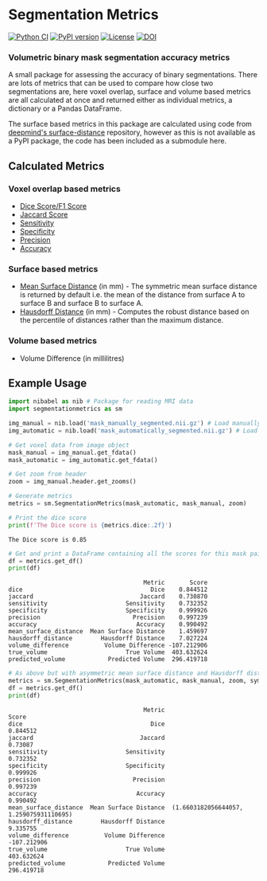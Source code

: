 # Segmentation Metrics
[![Python CI](https://github.com/alexdaniel654/Segmentation_Metrics/actions/workflows/python_ci.yml/badge.svg)](https://github.com/alexdaniel654/Segmentation_Metrics/actions/workflows/python_ci.yml) 
[![PyPI version](https://badge.fury.io/py/segmentationmetrics.svg)](https://badge.fury.io/py/segmentationmetrics)
[![License](https://img.shields.io/badge/License-Apache_2.0-blue.svg)](https://opensource.org/licenses/Apache-2.0)
[![DOI](https://zenodo.org/badge/494534661.svg)](https://zenodo.org/badge/latestdoi/494534661)
### Volumetric binary mask segmentation accuracy metrics

A small package for assessing the accuracy of binary segmentations. There are lots of metrics that can be used to compare how close two segmentations are, here voxel overlap, surface and volume based metrics are all calculated at once and returned either as individual metrics, a dictionary or a Pandas DataFrame.

The surface based metrics in this package are calculated using code from [deepmind's surface-distance](https://github.com/deepmind/surface-distance) repository, however as this is not available as a PyPI package, the code has been included as a submodule here.

## Calculated Metrics
### Voxel overlap based metrics
* [Dice Score/F1 Score](https://en.wikipedia.org/wiki/S%C3%B8rensen%E2%80%93Dice_coefficient)
* [Jaccard Score](https://en.wikipedia.org/wiki/Jaccard_index)
* [Sensitivity](https://en.wikipedia.org/wiki/Sensitivity_and_specificity)
* [Specificity](https://en.wikipedia.org/wiki/Sensitivity_and_specificity)
* [Precision](https://en.wikipedia.org/wiki/Precision_and_recall)
* [Accuracy](https://en.wikipedia.org/wiki/Accuracy_and_precision#In_binary_classification)

### Surface based metrics
* [Mean Surface Distance](https://www.creatis.insa-lyon.fr/Challenge/CETUS/evaluation.html#:~:text=Mean%20surface%20distance%3A%20the%20mean,computed%20in%20a%20similar%20way.) (in mm) - The symmetric mean surface distance is returned by default i.e. the mean of the distance from surface A to surface B and surface B to surface A.
* [Hausdorff Distance](https://en.wikipedia.org/wiki/Hausdorff_distance) (in mm) - Computes the robust distance based on the percentile of distances rather than the maximum distance.

### Volume based metrics
* Volume Difference (in millilitres)

## Example Usage
```python
import nibabel as nib # Package for reading MRI data
import segmentationmetrics as sm

img_manual = nib.load('mask_manually_segmented.nii.gz') # Load manually generated ground truth mask
img_automatic = nib.load('mask_automatically_segmented.nii.gz') # Load automatically generated mask

# Get voxel data from image object
mask_manual = img_manual.get_fdata()
mask_automatic = img_automatic.get_fdata()

# Get zoom from header
zoom = img_manual.header.get_zooms()

# Generate metrics
metrics = sm.SegmentationMetrics(mask_automatic, mask_manual, zoom)

# Print the dice score
print(f'The Dice score is {metrics.dice:.2f}')
```
`The Dice score is 0.85`
```python
# Get and print a DataFrame containing all the scores for this mask pair
df = metrics.get_df()
print(df)
```
```
                                      Metric       Score
dice                                    Dice    0.844512
jaccard                              Jaccard    0.730870
sensitivity                      Sensitivity    0.732352
specificity                      Specificity    0.999926
precision                          Precision    0.997239
accuracy                            Accuracy    0.990492
mean_surface_distance  Mean Surface Distance    1.459697
hausdorff_distance        Hausdorff Distance    7.027224
volume_difference          Volume Difference -107.212906
true_volume                      True Volume  403.632624
predicted_volume            Predicted Volume  296.419718
```
```python
# As above but with asymmetric mean surface distance and Hausdorff distance defined by the 99th percentil rather than the 95th percentile.
metrics = sm.SegmentationMetrics(mask_automatic, mask_manual, zoom, symmetric=False, percentile=99)
df = metrics.get_df()
print(df)
```
```
                                      Metric                                    Score
dice                                    Dice                                 0.844512
jaccard                              Jaccard                                  0.73087
sensitivity                      Sensitivity                                 0.732352
specificity                      Specificity                                 0.999926
precision                          Precision                                 0.997239
accuracy                            Accuracy                                 0.990492
mean_surface_distance  Mean Surface Distance  (1.6603182056644057, 1.259075931110695)
hausdorff_distance        Hausdorff Distance                                 9.335755
volume_difference          Volume Difference                              -107.212906
true_volume                      True Volume                               403.632624
predicted_volume            Predicted Volume                               296.419718
```